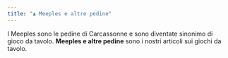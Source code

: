 ```yaml
---
title: "♟️ Meeples e altre pedine"
---
```


I Meeples sono le pedine di Carcassonne e sono diventate sinonimo di gioco da tavolo.
__Meeples e altre pedine__ sono i nostri articoli sui giochi da tavolo.
